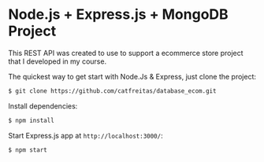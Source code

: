 # Node.js + Express.js + MongoDB Project

This REST API was created to use to support a ecommerce store project that I developed in my course.

The quickest way to get start with Node.Js & Express, just clone the project:

```bash
$ git clone https://github.com/catfreitas/database_ecom.git
```

Install dependencies:

```bash
$ npm install
```

Start Express.js app at `http://localhost:3000/`:

```bash
$ npm start
```
